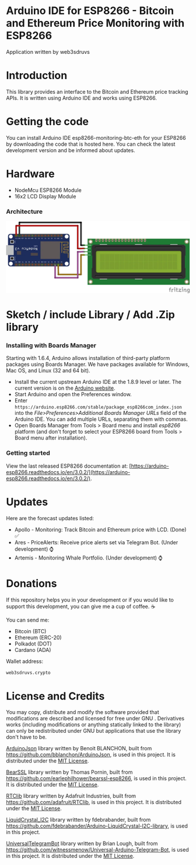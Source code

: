 Arduino IDE for ESP8266 - Bitcoin and Ethereum Price Monitoring with ESP8266 
===========================================

Application written by web3sdruvs

# Introduction
This library provides an interface to the Bitcoin and Ethereum price tracking APIs. It is written using Arduino IDE and works using ESP8266.

# Getting the code
You can install Arduino IDE esp8266-monitoring-btc-eth for your ESP8266 by downloading the code that is hosted here. You can check the latest development version and be informed about updates.

# Hardware
- NodeMcu ESP8266 Module
- 16x2 LCD Display Module

### Architecture
![alt text](https://raw.githubusercontent.com/web3sdruvs/esp8266-monitoring-btc-eth/main/data/architecture.webp?token=GHSAT0AAAAAABY36TU22DKAT366MTCNEEY2YZGS4HQ)

# Sketch / include Library / Add .Zip library	

### Installing with Boards Manager

Starting with 1.6.4, Arduino allows installation of third-party platform packages using Boards Manager. We have packages available for Windows, Mac OS, and Linux (32 and 64 bit).

- Install the current upstream Arduino IDE at the 1.8.9 level or later. The current version is on the [Arduino website](https://www.arduino.cc/en/software).
- Start Arduino and open the Preferences window.
- Enter ```https://arduino.esp8266.com/stable/package_esp8266com_index.json``` into the *File>Preferences>Additional Boards Manager URLs* field of the Arduino IDE. You can add multiple URLs, separating them with commas.
- Open Boards Manager from Tools > Board menu and install *esp8266* platform (and don't forget to select your ESP8266 board from Tools > Board menu after installation).

### Getting started
View the last released ESP8266 documentation at: [https://arduino-esp8266.readthedocs.io/en/3.0.2/](https://arduino-esp8266.readthedocs.io/en/3.0.2/).

# Updates
Here are the forecast updates listed:

- Apollo - Monitoring: Track Bitcoin and Ethereum price with LCD. (Done) ✅ 
- Ares - PriceAlerts: Receive price alerts set via Telegram Bot. (Under development) ⌚
- Artemis - Monitoring Whale Portfolio. (Under development) ⌚

# Donations
If this repository helps you in your development or if you would like to support this development, you can give me a cup of coffee. ☕

You can send me:

- Bitcoin (BTC) 
- Ethereum (ERC-20)
- Polkadot (DOT)
- Cardano (ADA) 

Wallet address: 

```bash
web3sdruvs.crypto
```

# License and Credits
You may copy, distribute and modify the software provided that modifications are described and licensed for free under GNU . Derivatives works (including modifications or anything statically linked to the library) can only be redistributed under GNU  but applications that use the library don't have to be.

[ArduinoJson](https://arduinojson.org) library written by Benoit BLANCHON, built from https://github.com/bblanchon/ArduinoJson, is used in this project.  It is distributed under the [MIT License](https://arduinojson.org/#legal-details).

[BearSSL](https://bearssl.org) library written by Thomas Pornin, built from https://github.com/earlephilhower/bearssl-esp8266, is used in this project.  It is distributed under the [MIT License](https://bearssl.org/#legal-details).

[RTClib](https://learn.adafruit.com/ds1307-real-time-clock-breakout-board-kit/overview) library written by Adafruit Industries, built from https://github.com/adafruit/RTClib, is used in this project.  It is distributed under the [MIT License](https://learn.adafruit.com/ds1307-real-time-clock-breakout-board-kit/overview/#legal-details).

[LiquidCrystal_I2C](https://github.com/fdebrabander/Arduino-LiquidCrystal-I2C-library) library written by fdebrabander, built from https://github.com/fdebrabander/Arduino-LiquidCrystal-I2C-library, is used in this project.

[UniversalTelegramBot](https://www.arduino.cc/reference/en/libraries/universaltelegrambot/) library written by Brian Lough, built from https://github.com/witnessmenow/Universal-Arduino-Telegram-Bot, is used in this project.  It is distributed under the [MIT License](https://www.arduino.cc/reference/en/libraries/universaltelegrambot//#legal-details).
